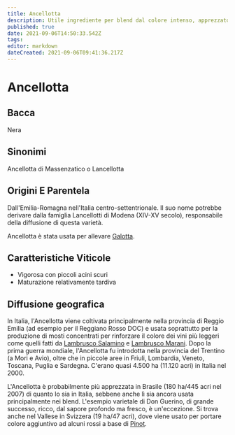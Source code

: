 ```yaml
---
title: Ancellotta
description: Utile ingrediente per blend dal colore intenso, apprezzato più per il colore, i tannini e l'acidità che per il suo sapore.
published: true
date: 2021-09-06T14:50:33.542Z
tags: 
editor: markdown
dateCreated: 2021-09-06T09:41:36.217Z
---
```


# Ancellotta

## Bacca
Nera
## Sinonimi
Ancellotta di Massenzatico o Lancellotta


## Origini E Parentela

Dall'Emilia-Romagna nell'Italia centro-settentrionale. Il suo nome potrebbe derivare dalla famiglia Lancellotti di Modena (XIV-XV secolo), responsabile della diffusione di questa varietà.

Ancellotta è stata usata per allevare [Galotta](/vitigni/bacca-nera/galotta).

## Caratteristiche Viticole

- Vigorosa con piccoli acini scuri
- Maturazione relativamente tardiva

## Diffusione geografica

In Italia, l'Ancellotta viene coltivata principalmente nella provincia di Reggio Emilia (ad esempio per il Reggiano Rosso DOC) e usata soprattutto per la produzione di mosti concentrati per rinforzare il colore dei vini più leggeri come quelli fatti da [Lambrusco Salamino](/vitigni/Italia/bacca-nera/lambrusco-salamino) e [Lambrusco Marani](/vitigni/Italia/bacca-nera/lambrusco-marani). Dopo la prima guerra mondiale, l'Ancellotta fu introdotta nella provincia del Trentino (a Mori e Avio), oltre che in piccole aree in Friuli, Lombardia, Veneto, Toscana, Puglia e Sardegna. C'erano quasi 4.500 ha (11.120 acri) in Italia nel 2000.

L'Ancellotta è probabilmente più apprezzata in Brasile (180 ha/445 acri nel 2007) di quanto lo sia in Italia, sebbene anche lì sia ancora usata principalmente nei blend. L'esempio varietale di Don Guerino, di grande successo, ricco, dal sapore profondo ma fresco, è un'eccezione. Si trova anche nel Vallese in Svizzera (19 ha/47 acri), dove viene usato per portare colore aggiuntivo ad alcuni rossi a base di [Pinot](/vitigni/Francia/bacca-nera/pinot).